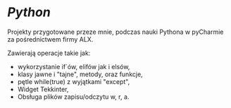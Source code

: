 # _Python_

Projekty przygotowane przeze mnie, podczas nauki Pythona w pyCharmie za pośrednictwem firmy ALX.

Zawierają operacje takie jak:

- wykorzystanie if`ów, elifów jak i elsów,
- klasy jawne i "tajne", metody, oraz funkcje,
- pętle while(true) z wyjątkami "except",
- Widget Tekkinter,
- Obsługa plików zapisu/odczytu w, r, a.
